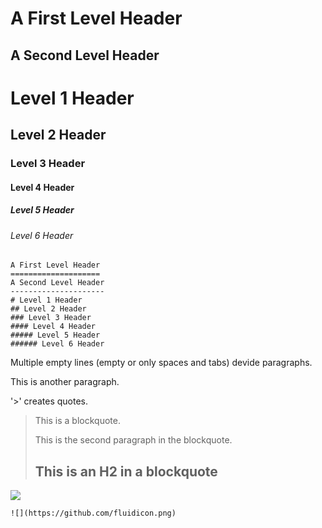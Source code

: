 A First Level Header
====================
A Second Level Header
---------------------
# Level 1 Header
## Level 2 Header
### Level 3 Header
#### Level 4 Header
##### Level 5 Header
###### Level 6 Header

```
A First Level Header
====================
A Second Level Header
---------------------
# Level 1 Header
## Level 2 Header
### Level 3 Header
#### Level 4 Header
##### Level 5 Header
###### Level 6 Header
```

Multiple empty lines (empty or only spaces and tabs) devide paragraphs.


This is another paragraph.

'>' creates quotes.

> This is a blockquote.
> 
> This is the second paragraph in the blockquote.
>
> ## This is an H2 in a blockquote

![](https://github.com/fluidicon.png)
```
![](https://github.com/fluidicon.png)
```
